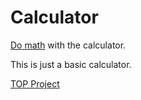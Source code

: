 # Calculator

[Do math](https://peshala-prabhapoorna.github.io/odin-calculator/) with the calculator.

This is just a basic calculator.

[TOP Project](https://www.theodinproject.com/lessons/foundations-calculator)
